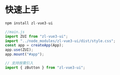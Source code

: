 # 快速上手

```js
npm install zl-vue3-ui
```

```js
//main.js
import ZUI from "zl-vue3-ui";
import "../node_modules/zl-vue3-ui/dist/style.css";
const app = createApp(App);
app.use(ZUI);
app.mount("#app");
```

```js
// 支持按需引入
import { zButton } from "zl-vue3-ui";
```
